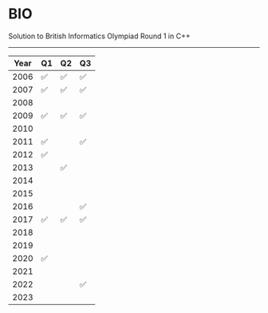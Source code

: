 # BIO
Solution to British Informatics Olympiad Round 1 in C++

-----

| Year | Q1 |  Q2 |  Q3 |
| --- | ----------- | --- | ----------- |
| 2006 | ✅  |  ✅  |  ✅  |
| 2007 | ✅  |  ✅  |  ✅  |
| 2008 |   |    |    |
| 2009 | ✅  |  ✅  |  ✅  |
| 2010 |   |    |    |
| 2011 | ✅  |      |  ✅  |
| 2012 | ✅  |    |    |
| 2013 |   |✅   |    |
| 2014 |   |    |    |
| 2015 |   |    |    |
| 2016 |   |    |  ✅  |
| 2017 | ✅  |  ✅  |  ✅  |
| 2018 |   |    |    |
| 2019 |   |    |    |
| 2020 | ✅   |    |    |
| 2021 |   |    |    |
| 2022 |   |    |  ✅   |
| 2023 |   |    |    |



